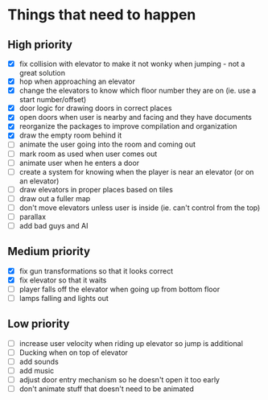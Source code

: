 # Things that need to happen

## High priority
- [x] fix collision with elevator to make it not wonky when jumping - not a great solution
- [x] hop when approaching an elevator
- [x] change the elevators to know which floor number they are on (ie. use a start number/offset)
- [x] door logic for drawing doors in correct places
- [x] open doors when user is nearby and facing and they have documents
- [x] reorganize the packages to improve compilation and organization
- [x] draw the empty room behind it
- [ ] animate the user going into the room and coming out
- [ ] mark room as used when user comes out
- [ ] animate user when he enters a door
- [ ] create a system for knowing when the player is near an elevator (or on an elevator)
- [ ] draw elevators in proper places based on tiles
- [ ] draw out a fuller map
- [ ] don't move elevators unless user is inside (ie. can't control from the top)
- [ ] parallax
- [ ] add bad guys and AI

## Medium priority
- [x] fix gun transformations so that it looks correct
- [x] fix elevator so that it waits 
- [ ] player falls off the elevator when going up from bottom floor
- [ ] lamps falling and lights out

## Low priority
- [ ] increase user velocity when riding up elevator so jump is additional
- [ ] Ducking when on top of elevator
- [ ] add sounds
- [ ] add music
- [ ] adjust door entry mechanism so he doesn't open it too early
- [ ] don't animate stuff that doesn't need to be animated